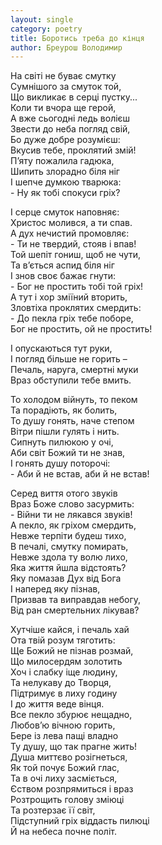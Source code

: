 ```yaml
---
layout: single
category: poetry
title: Боротись треба до кінця
author: Бреурош Володимир
---
```


На світі не буває смутку   
Сумнішого за смуток той,   
Що викликає в серці пустку...   
Коли ти вчора ще герой,   
А вже сьогодні ледь волієш   
Звести до неба погляд свій,   
Бо дуже добре розумієш:   
Вкусив тебе, проклятий змій!   
П’яту пожалила гадюка,   
Шипить злорадно біля ніг   
І шепче думкою тварюка:   
\- Ну як тобі спокуси гріх?   

І серце смуток наповняє:   
Христос молився, а ти спав.   
А дух нечистий промовляє:   
\- Ти не твердий, стояв і впав!   
Той шепіт гониш, щоб не чути,   
Та в’ється аспид біля ніг   
І знов своє бажає гнути:   
\- Бог не простить тобі той гріх!   
А тут і хор зміїний вторить,   
Зловтіха проклятих смердить:   
\- До пекла гріх тебе поборе,   
Бог не простить, ой не простить!   

І опускаються тут руки,   
І погляд більше не горить –   
Печаль, наруга, смертні муки   
Враз обступили тебе вмить.   

То холодом війнуть, то пеком   
Та порадіють, як болить,   
То душу гонять, наче степом   
Вітри пішли гулять і нить.   
Сипнуть пилюкою у очі,   
Аби світ Божий ти не знав,   
І гонять душу поторочі:   
\- Аби й не встав, аби й не встав!   

Серед виття отого звуків   
Враз Боже слово засурмить:   
\- Війни ти не лякався звуків!   
А пекло, як гріхом смердить,   
Невже терпіти будеш тихо,   
В печалі, смутку помирать,   
Невже здола ту волю лихо,   
Яка життя йшла відстоять?   
Яку помазав Дух від Бога   
І наперед яку пізнав,   
Призвав та виправдав небогу,   
Від ран смертельних лікував?   

Хутчіше кайся, і печаль хай   
Ота твій розум тяготить:   
Ще Божий не пізнав розмай,   
Що милосердям золотить   
Хоч і слабку іще людину,   
Та нелукаву до Творця,   
Підтримує в лиху годину   
І до життя веде вінця.   
Все пекло збурює нещадно,   
Любов’ю вічною горить,   
Бере із лева пащі владно   
Ту душу, що так прагне жить!   
Душа миттєво розігнеться,   
Як той почує Божий глас,   
Та в очі лиху засміється,   
Єством розпрямиться і враз   
Розтрощить голову зміюці   
Та розтерзає її світ,   
Підступний гріх віддасть пилюці   
Й на небеса почне політ.   
